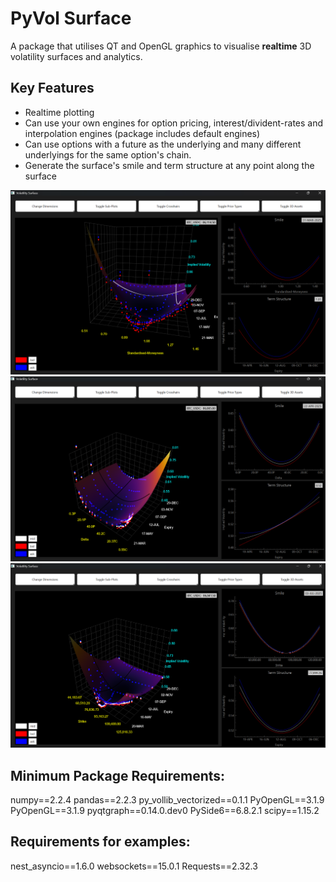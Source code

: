# PyVol Surface

A package that utilises QT and OpenGL graphics to visualise **realtime** 3D volatility surfaces and analytics.

Key Features
-------------
- Realtime plotting
- Can use your own engines for option pricing, interest/divident-rates and interpolation engines (package includes default engines)
- Can use options with a future as the underlying and many different underlyings for the same option's chain.
- Generate the surface's smile and term structure at any point along the surface

![alt text](surface_screenshots/Screenshot%202025-03-20%20140758.png)
![alt text](surface_screenshots/Screenshot%202025-03-20%20140241.png)
![alt text](surface_screenshots/Screenshot%202025-03-20%20140213.png)

Minimum Package Requirements:
------------
numpy==2.2.4
pandas==2.2.3
py_vollib_vectorized==0.1.1
PyOpenGL==3.1.9
PyOpenGL==3.1.9
pyqtgraph==0.14.0.dev0
PySide6==6.8.2.1
scipy==1.15.2

Requirements for examples:
--------------------------
nest_asyncio==1.6.0
websockets==15.0.1
Requests==2.32.3
